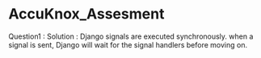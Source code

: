 # AccuKnox_Assesment

Question1 :
Solution : Django signals are executed synchronously. when a signal is sent, Django will wait for the signal handlers before moving on.

